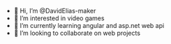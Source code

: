 - 👋 Hi, I’m @DavidElias-maker
- 👀 I’m interested in video games
- 🌱 I’m currently learning angular and asp.net web api
- 💞️ I’m looking to collaborate on web projects


<!---
DavidElias-maker/DavidElias-maker is a ✨ special ✨ repository because its `README.md` (this file) appears on your GitHub profile.
You can click the Preview link to take a look at your changes.
--->
